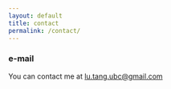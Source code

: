 ```yaml
---
layout: default
title: contact
permalink: /contact/
---
```



### e-mail

You can contact me at [lu.tang.ubc@gmail.com](mailto:lu.tang.ubc@gmail.com)

